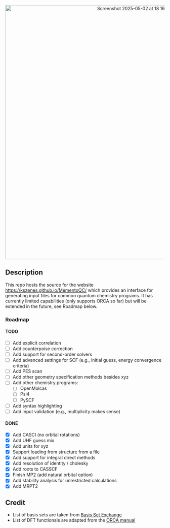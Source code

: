 <p align="center">
  <img width="800" alt="Screenshot 2025-05-02 at 18 16 09" src="https://github.com/user-attachments/assets/cc6315e7-e698-4f68-b7d3-7bf5ea560bf2" />
</p>

## Description

This repo hosts the source for the website https://kszenes.github.io/MementoQC/ which provides an interface for generating input files for common quantum chemistry programs.
It has currently limited capabilities (only supports ORCA so far) but will be extended in the future, see Roadmap below.

### Roadmap

#### TODO

- [ ] Add explicit correlation
- [ ] Add counterpoise correction
- [ ] Add support for second-order solvers
- [ ] Add advanced settings for SCF (e.g., initial guess, energy convergence criteria)
- [ ] Add PES scan
- [ ] Add other geometry specification methods besides xyz
- [ ] Add other chemistry programs:
  - [ ] OpenMolcas
  - [ ] Psi4
  - [ ] PySCF
- [ ] Add syntax highlighting
- [ ] Add input validation (e.g., multiplicity makes sense)

#### DONE

- [x] Add CASCI (no orbital rotations)
- [x] Add UHF guess mix
- [x] Add units for xyz
- [x] Support loading from structure from a file
- [x] Add support for integral direct methods
- [x] Add resolution of identity / cholesky
- [x] Add roots to CASSCF
- [x] Finish MP2 (add natural orbital option)
- [x] Add stability analysis for unrestricted calculations
- [x] Add MRPT2

## Credit

- List of basis sets are taken from [Basis Set Exchange](https://github.com/MolSSI-BSE/basis_set_exchange)
- List of DFT functionals are adapted from the [ORCA manual](https://www.faccts.de/docs/orca/6.0/manual/contents/detailed/model.html#choice-of-functional)
